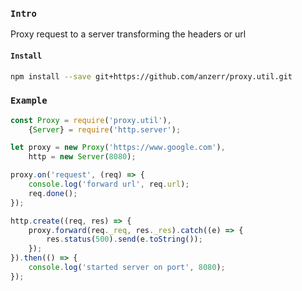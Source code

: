 
### `Intro`
Proxy request to a server transforming the headers or url

#### `Install`
``` bash
npm install --save git+https://github.com/anzerr/proxy.util.git
```

### `Example`
``` javascript
const Proxy = require('proxy.util'),
	{Server} = require('http.server');

let proxy = new Proxy('https://www.google.com'),
	http = new Server(8080);

proxy.on('request', (req) => {
	console.log('forward url', req.url);
	req.done();
});

http.create((req, res) => {
	proxy.forward(req._req, res._res).catch((e) => {
		res.status(500).send(e.toString());
	});
}).then(() => {
	console.log('started server on port', 8080);
});
```